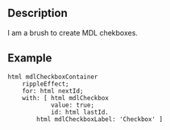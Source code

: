 Description
--------------------

I am a brush to create MDL chekboxes.

Example
--------------------

	html mdlCheckboxContainer
		rippleEffect;
		for: html nextId;
		with: [ html mdlCheckbox
				value: true;
				id: html lastId.
			html mdlCheckboxLabel: 'Checkbox' ]